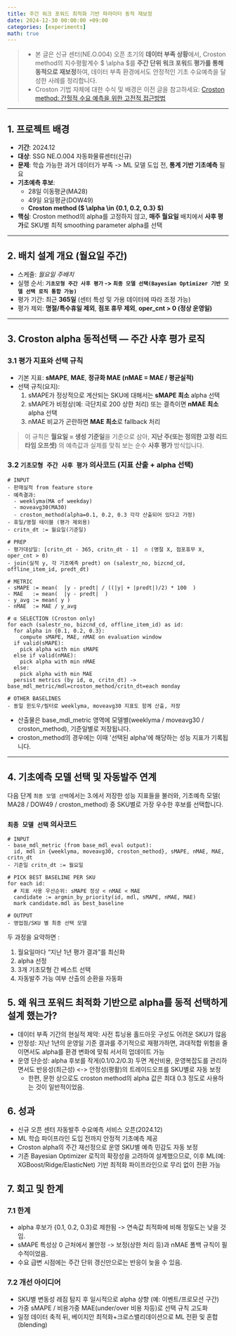 ```yaml
---
title: 주간 워크 포워드 최적화 기반 파라미터 동적 재보정
date: 2024-12-30 00:00:00 +09:00
categories: [experiments]
math: true
---
```

> - 본 글은 신규 센터(NE.O.004) 오픈 초기의 **데이터 부족 상황**에서, Croston method의 지수평활계수 $ \alpha $를 **주간 단위 워크 포워드 평가를 통해 동적으로 재보정**하여, 데이터 부족 환경에서도 안정적인 기초 수요예측을 달성한 사례를 정리합니다.  
> - Croston 기법 자체에 대한 수식 및 배경은 이전 글을 참고하세요: [Croston method: 간헐적 수요 예측을 위한 고전적 접근방법](https://data-bility.github.io/posts/Croston-method-%EA%B0%84%ED%97%90%EC%A0%81-%EC%88%98%EC%9A%94-%EC%98%88%EC%B8%A1%EC%9D%84-%EC%9C%84%ED%95%9C-%EA%B3%A0%EC%A0%84%EC%A0%81-%EC%A0%91%EA%B7%BC%EB%B0%A9%EB%B2%95/)

---
## 1. 프로젝트 배경

- **기간**: 2024.12
- **대상**: SSG NE.O.004 자동화물류센터(신규)
- **문제**: 학습 가능한 과거 데이터가 부족 -> ML 모델 도입 전, **통계 기반 기초예측** 필요
- **기초예측 후보**:
  - 28일 이동평균(MA28)
  - 49일 요일평균(DOW49)
  - **Croston method ($ \alpha \in \{0.1, 0.2, 0.3\} $)**
- **핵심**: Croston method의 alpha를 고정하지 않고, **매주 월요일** 배치에서 **사후 평가**로 SKU별 최적 smoothing parameter alpha를 선택

---

## 2. 배치 설계 개요 (월요일 주간)

- 스케줄: *월요일 주배치*
- 실행 순서: **`기초모형 주간 사후 평가` -> `최종 모델 선택(Bayesian Optimizer 기반 모델 선택 로직 통합 가능)`**
- 평가 기간: 최근 **365일** (센터 특성 및 가용 데이터에 따라 조정 가능)
- 평가 제외: **명절/특수휴일 제외**, **점포 휴무 제외**, **oper_cnt > 0 (정상 운영일)**

---

## 3. Croston alpha 동적선택 — 주간 사후 평가 로직

### 3.1 평가 지표와 선택 규칙

- 기본 지표: **sMAPE**, **MAE**, **정규화 MAE (nMAE = MAE / 평균실적)**
- 선택 규칙(요지):
  1) sMAPE가 정상적으로 계산되는 SKU에 대해서는 **sMAPE 최소** alpha 선택
  2) sMAPE가 비정상(예: 극단치로 200 상한 처리) 또는 결측이면 **nMAE 최소** alpha 선택
  3) nMAE 비교가 곤란하면 **MAE 최소**로 fallback 처리

> 이 규칙은 **월요일 = 생성 기준일**을 기준으로 삼아, **지난 주(또는 정의한 고정 리드타임 오프셋)** 의 예측값과 실제를 맞춰 보는 순수 **사후 평가** 방식입니다.

### 3.2 `기초모형 주간 사후 평가` 의사코드 (지표 산출 + alpha 선택)

```text
# INPUT
- 판매실적 from feature store
- 예측결과:
  - weeklyma(MA of weekday)
  - moveavg30(MA30)
  - croston_method(alpha=0.1, 0.2, 0.3 각각 산출되어 있다고 가정)
- 휴일/명절 테이블 (평가 제외용)
- critn_dt := 월요일(기준일)

# PREP
- 평가대상일: [critn_dt - 365, critn_dt - 1]  ∩ (명절 X, 점포휴무 X, oper_cnt > 0)
- join(실적 y, 각 기초예측 predt) on (salestr_no, bizcnd_cd, offline_item_id, predt_dt)

# METRIC
- sMAPE := mean(  |y - predt| / ((|y| + |predt|)/2) * 100  )
- MAE   := mean(  |y - predt|  )
- y_avg := mean( y )
- nMAE  := MAE / y_avg

# α SELECTION (Croston only)
for each (salestr_no, bizcnd_cd, offline_item_id) as id:
  for alpha in {0.1, 0.2, 0.3}:
    compute sMAPE, MAE, nMAE on evaluation window
  if valid(sMAPE):
    pick alpha with min sMAPE
  else if valid(nMAE):
    pick alpha with min nMAE
  else:
    pick alpha with min MAE
  persist metrics (by id, α, critn_dt) -> base_mdl_metric/mdl=croston_method/critn_dt=each monday

# OTHER BASELINES
- 동일 윈도우/필터로 weeklyma, moveavg30 지표도 함께 산출, 저장
```

- 산출물은 base_mdl_metric 영역에 모델별(weeklyma / moveavg30 / croston_method), 기준일별로 저장됩니다. 
- croston_method의 경우에는 이때 '선택된 alpha'에 해당하는 성능 지표가 기록됩니다.

---

## 4. 기초예측 모델 선택 및 자동발주 연계

다음 단계 `최종 모델 선택`에서는 3.에서 저장한 성능 지표들을 불러와, 기초예측 모델( MA28 / DOW49 / croston_method) 중 SKU별로 가장 우수한 후보를 선택합니다.

### `최종 모델 선택` 의사코드
```text
# INPUT
- base_mdl_metric (from base_mdl_eval output):
  id, mdl in {weeklyma, moveavg30, croston_method}, sMAPE, nMAE, MAE, critn_dt
- 기준일 critn_dt := 월요일

# PICK BEST BASELINE PER SKU
for each id:
  # 지표 사용 우선순위: sMAPE 정상 < nMAE < MAE
  candidate := argmin_by_priority(id, mdl, sMAPE, nMAE, MAE)
  mark candidate.mdl as best_baseline

# OUTPUT
- 영업점/SKU 별 최종 선택 모델
```

두 과정을 요약하면 : 
1) 월요일마다 “지난 1년 평가 결과”를 최신화
2) alpha 선정
3) 3개 기초모형 간 베스트 선택
4) 자동발주 가능 여부 산출의 순환을 자동화

## 5. 왜 워크 포워드 최적화 기반으로 alpha를 동적 선택하게 설계 했는가? 

- 데이터 부족 기간의 현실적 제약: 사전 튜닝용 홀드아웃 구성도 어려운 SKU가 많음 
- 안정성: 지난 1년의 운영일 기준 결과를 주기적으로 재평가하면, 과대적합 위험을 줄이면서도 alpha를 환경 변화에 맞춰 서서히 업데이트 가능
- 운영 단순성: alpha 후보를 작게(0.1/0.2/0.3) 두면 계산비용, 운영복잡도를 관리하면서도 반응성(최근성) <-> 안정성(평활)의 트레이드오프를 SKU별로 자동 보정
  - 한편, 문헌 상으로도 croston method의 alpha 값은 최대 0.3 정도로 사용하는 것이 일반적이었음.

## 6. 성과

- 신규 오픈 센터 자동발주 수요예측 서비스 오픈(2024.12)
- ML 학습 파이프라인 도입 전까지 안정적 기초예측 제공
- Croston alpha의 주간 재선정으로 운영 SKU별 예측 민감도 자동 보정
- 기존 Bayesian Optimizer 로직의 확장성을 고려하여 설계했으므로, 이후 ML(예: XGBoost/Ridge/ElasticNet) 기반 최적화 파이프라인으로 무리 없이 전환 가능

## 7. 회고 및 한계
### 7.1 한계
- alpha 후보가 {0.1, 0.2, 0.3}로 제한됨 -> 연속값 최적화에 비해 정밀도는 낮을 것임.
- sMAPE 특성상 0 근처에서 불안정 -> 보정(상한 처리 등)과 nMAE 폴백 규칙이 필수적이었음.
- 수요 급변 시점에는 주간 단위 갱신만으로는 반응이 늦을 수 있음.

### 7.2 개선 아이디어
- SKU별 변동성 레짐 탐지 후 일시적으로 alpha 상향 (예: 이벤트/프로모션 구간)
- 가중 sMAPE / 비용가중 MAE(under/over 비용 차등)로 선택 규칙 고도화
- 일정 데이터 축적 뒤, 베이지안 최적화+크로스밸리데이션으로 ML 전환 및 혼합(blending)
